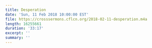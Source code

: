 ```yaml
---
title: Desperation
date: 'Sun, 11 Feb 2018 10:00:00 EST'
file: https://crosssermons.cflcn.org/2018-02-11-desperation.m4a
length: 16255661
duration: '33:17'
excerpt: ''
summary: ''
---
```

